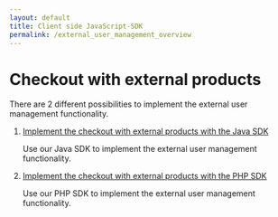 ```yaml
---
layout: default
title: Client side JavaScript-SDK
permalink: /external_user_management_overview
---
```


# Checkout with external products 

There are 2 different possibilities to implement the external user management functionality.

1. [Implement the checkout with external products with the Java SDK](external_user_management_java)

   Use our Java SDK to implement the external user management functionality.
   
2. [Implement the checkout with external products with the PHP SDK](/external_user_management_php)

   Use our PHP SDK to implement the external user management functionality.
   
   
   

